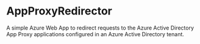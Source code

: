 # AppProxyRedirector
A simple Azure Web App to redirect requests to the Azure Active Directory App Proxy applications configured in an Azure Active Directory tenant.
